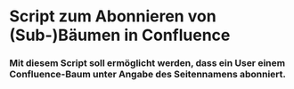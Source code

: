 # Script zum Abonnieren von (Sub-)Bäumen in Confluence #

### Mit diesem Script soll ermöglicht werden, dass ein User einem Confluence-Baum unter Angabe des Seitennamens abonniert. ### 
